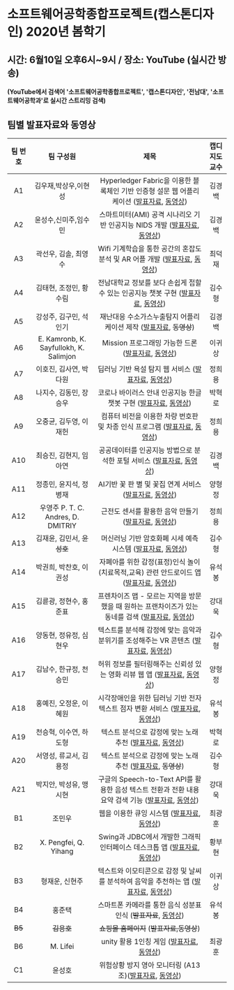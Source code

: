 # 소프트웨어공학종합프로젝트(캡스톤디자인) 2020년 봄학기 

## 시간: 6월10일 오후6시~9시 / 장소: YouTube (실시간 방송)
#### (YouTube에서 검색어 '소프트웨어공학종합프로젝트', '캡스톤디자인', '전남대', '소프트웨어공학과'로 실시간 스트리밍 검색)

## 팀별 발표자료와 동영상

|팀 번호|  팀 구성원| 제목 | 캡디 지도교수|
|:---:|:------:|:---------:|:---:|
| A1 | 김우재,박상우,이현성 |Hyperledger Fabric을 이용한 블록체인 기반 인증형 설문 웹 어플리케이션 ([발표자료](https://github.com/kwanghoon/CapstoneDesign/blob/master/data/A01_김우재.pdf), [동영상](https://youtu.be/0V_I0TBPGUo)) |김경백|
| A2 | 윤성수,신미주,임수민 |스마트미터(AMI) 공격 시나리오 기반 인공지능 NIDS 개발 ([발표자료](https://github.com/kwanghoon/CapstoneDesign/blob/master/data/A02_임수민.pdf), [동영상](https://youtu.be/azVSgC-H2s0)) |김경백|
| A3 | 곽선우, 김솔, 최영수   |Wifi 기계학습을 통한 공간의 혼잡도 분석 및 AR 어플 개발 ([발표자료](https://github.com/kwanghoon/CapstoneDesign/blob/master/data/A03_곽선우.pdf), [동영상](https://youtu.be/718cjjp0oHc)) |최덕재|
| A4 | 김태현, 조정민, 황수림 |전남대학교 정보를 보다 손쉽게 접할 수 있는 인공지능 챗봇 구현 ([발표자료](https://github.com/kwanghoon/CapstoneDesign/blob/master/data/A04_황수림.pdf), [동영상](https://youtu.be/I-fhApQiVNg)) |김수형|
| A5 | 강성주, 김구민, 석인기 |재난대응 수소가스누출탐지 어플리케이션 제작 ([발표자료](https://github.com/kwanghoon/CapstoneDesign/blob/master/data/A05_강성주.pdf), ~~동영상~~) |김경백|
| A6 | E. Kamronb, K. Sayfullokh, K. Salimjon|Mission 프로그래밍 가능한 드론 ([발표자료](https://github.com/kwanghoon/CapstoneDesign/blob/master/data/A06_erkinov_kamronb.pdf), [동영상](https://youtu.be/8uRXW-3CG7E)) |이귀상|
| A7 | 이호진, 김사연, 박다원 |딥러닝 기반 욕설 탐지 웹 서비스 ([발표자료](https://github.com/kwanghoon/CapstoneDesign/blob/master/data/A07_이호진.pdf),  [동영상](https://youtu.be/UDmadn7gi4w)) |정희용|
| A8 | 나지수, 김동민, 장승우|코로나 바이러스 안내 인공지능 한글챗봇 구현 ([발표자료](https://github.com/kwanghoon/CapstoneDesign/blob/master/data/A08_나지수.pdf), [동영상](https://youtu.be/eECXXcj4KFE)) | 박혁로|
| A9 | 오중균, 김두영, 이재헌 |컴퓨터 비전을 이용한 차량 번호판 및 차종 인식 프로그램 ([발표자료](https://github.com/kwanghoon/CapstoneDesign/blob/master/data/A09_오중균.pdf), [동영상](https://youtu.be/H3-SVf0Ps4c)) |정희용|
| A10| 최승진, 김현지, 임아연 |공공데이터를 인공지능 방법으로 분석한 포털 서비스 ([발표자료](https://github.com/kwanghoon/CapstoneDesign/blob/master/data/A10_최승진.pdf), [동영상](https://youtu.be/-DGR-LD8XEQ)) |김경백|
| A11| 정종민, 윤지석, 정병재|AI기반 꽃 판 별 및 꽃집 연계 서비스 ([발표자료](https://github.com/kwanghoon/CapstoneDesign/blob/master/data/A11_정종민.pdf), [동영상](https://youtu.be/q5A5jjLWIvg)) |양형정|
| A12| 우영주 P. T. C. Andres, D. DMITRIY|근전도 센서를 활용한 음악 만들기 ([발표자료](https://github.com/kwanghoon/CapstoneDesign/blob/master/data/A12_우영주.pdf), [동영상](https://youtu.be/hmnrhhzyo-E)) | 정희용|
| A13| 김재윤, 김민서, ~~윤성호~~|머신러닝 기반 암호화폐 시세 예측 시스템 ([발표자료](https://github.com/kwanghoon/CapstoneDesign/blob/master/data/A13_김재윤.pdf), [동영상](https://youtu.be/J7g09wuwTcw)) |김수형|
| A14| 박권희, 박찬호, 이권성|자폐아를 위한 감정(표정)인식 놀이(치료목적,교육) 관련 안드로이드 앱 ([발표자료](https://github.com/kwanghoon/CapstoneDesign/blob/master/data/A14_박권희.pdf), [동영상](https://youtu.be/pttJUEeFJ8U)) |유석봉|
| A15| 김륜광, 정현수, 홍준표|프렌차이즈 맵 - 모르는 지역을 방문했을 때 원하는 프랜차이즈가 있는 동네를 검색 ([발표자료](https://github.com/kwanghoon/CapstoneDesign/blob/master/data/A15_김륜광.pdf), [동영상](https://youtu.be/xfKSqrLXbCs)) |강대욱|
| A16| 양동현, 정유정, 심현우|텍스트를 분석해 감정에 맞는 음악과 분위기를 조성해주는 VR 콘텐츠 ([발표자료](https://github.com/kwanghoon/CapstoneDesign/blob/master/data/A16_양동현.pdf), [동영상](https://youtu.be/WB5q1fetcyg)) |김수형|
| A17| 김남수, 한규정, 천승민|허위 정보를 필터링해주는 신뢰성 있는 영화 리뷰 웹 앱 ([발표자료](https://github.com/kwanghoon/CapstoneDesign/blob/master/data/A17_김남수.pdf), [동영상](https://youtu.be/B0ZBw9PDznk)) |양형정|
| A18| 홍예진, 오정운, 이혜원|시각장애인을 위한 딥러닝 기반 전자 텍스트 점자 변환 서비스 ([발표자료](https://github.com/kwanghoon/CapstoneDesign/blob/master/data/A18_홍예진.pdf), [동영상](https://youtu.be/5qHvTHobMVo)) |유석봉|
| A19| 천승혁, 이수연, 하도형|텍스트 분석으로 감정에 맞는 노래 추천 ([발표자료](https://github.com/kwanghoon/CapstoneDesign/blob/master/data/A19_천승혁.pdf), [동영상](https://youtu.be/oH8xiSKJswg)) |박혁로|
| A20| 서영성, 류교서, 김용정|텍스트 분석으로 감정에 맞는 노래 추천 ([발표자료](https://github.com/kwanghoon/CapstoneDesign/blob/master/data/A20_류교서.pdf), ~~동영상~~) |김수형|
| A21| 박지안, 박성유, 맹시현|구글의 Speech-to-Text API를 활용한 음성 텍스트 전환과 전환 내용 요약 검색 기능 ([발표자료](https://github.com/kwanghoon/CapstoneDesign/blob/master/data/A21_맹시현.pdf), [동영상](https://youtu.be/10v9paSYxs8)) |강대욱|
| B1| 조민우|웹을 이용한 큐잉 시스템 ([발표자료](https://github.com/kwanghoon/CapstoneDesign/blob/master/data/B01_조민우.pdf), [동영상](https://youtu.be/78RByvnVMOo)) | 최광훈|
| B2| X. Pengfei, Q. Yihang|Swing과 JDBC에서 개발한 그래픽 인터페이스 데스크톱 앱 ([발표자료](https://github.com/kwanghoon/CapstoneDesign/blob/master/data/B02_xu_pengfei.pdf), [동영상](https://youtu.be/1nOg_4C56EU)) |황부현|
| B3| 형재운, 신현주|텍스트와 이모티콘으로 감정 및 날씨를 분석하여 음악을 추천하는 앱 ([발표자료](https://github.com/kwanghoon/CapstoneDesign/blob/master/data/B03_형재운.pdf), [동영상](https://youtu.be/v1aGRZp4c6M)) |이귀상|
| B4| 홍준택|스마트폰 카메라를 통한 음식 성분표 인식 (~~발표자료~~, [동영상](https://youtu.be/Ca8AKP_e1WI)) | 유석봉|
| ~~B5~~| ~~김용호~~|~~쇼핑몰 홈페이지~~ (~~발표자료,동영상~~) ||
| B6| M. Lifei|unity 활용 1인칭 게임 ([발표자료](https://github.com/kwanghoon/CapstoneDesign/blob/master/data/B06_ma_lifei.pdf), [동영상](https://youtu.be/SZ-tj8pioko)) |최광훈|
| C1| 윤성호| 위험상황 방지 영아 모니터링 (A13조)([발표자료](https://github.com/kwanghoon/CapstoneDesign/blob/master/data/C01_윤성호.pdf), [동영상](https://youtu.be/MAzgoSw1LBk)) | |



